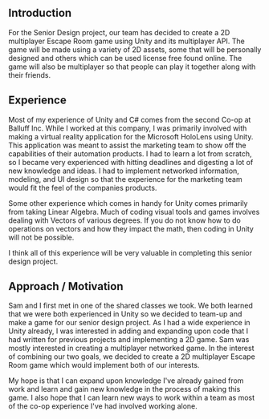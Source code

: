## Introduction
For the Senior Design project, our team has decided to create a 2D multiplayer Escape Room game using Unity and its multiplayer API. The game will be made using a variety of 2D assets, some that will be personally designed and others which can be used license free found online. The game will also be multiplayer so that people can play it together along with their friends. 

## Experience
Most of my experience of Unity and C# comes from the second Co-op at Balluff Inc. While I worked at this company, I was primarily involved with making a virtual reality application for the Microsoft HoloLens using Unity. This application was meant to assist the marketing team to show off the capabilities of their automation products. I had to learn a lot from scratch, so I became very experienced with hitting deadlines and digesting a lot of new knowledge and ideas. I had to implement networked information, modeling, and UI design so that the experience for the marketing team would fit the feel of the companies products.

Some other experience which comes in handy for Unity comes primarily from taking Linear Algebra. Much of coding visual tools and games involves dealing with Vectors of various degrees. If you do not know how to do operations on vectors and how they impact the math, then coding in Unity will not be possible.

I think all of this experience will be very valuable in completing this senior design project.

## Approach / Motivation
Sam and I first met in one of the shared classes we took. We both learned that we were both experienced in Unity so we decided to team-up and make a game for our senior design project. As I had a wide experience in Unity already, I was interested in adding and expanding upon code that I had written for previous projects and implementing a 2D game. Sam was mostly interested in creating a multiplayer networked game. In the interest of combining our two goals, we decided to create a 2D multiplayer Escape Room game which would implement both of our interests. 

My hope is that I can expand upon knowledge I've already gained from work and learn and gain new knowledge in the process of making this game. I also hope that I can learn new ways to work within a team as most of the co-op experience I've had involved working alone.